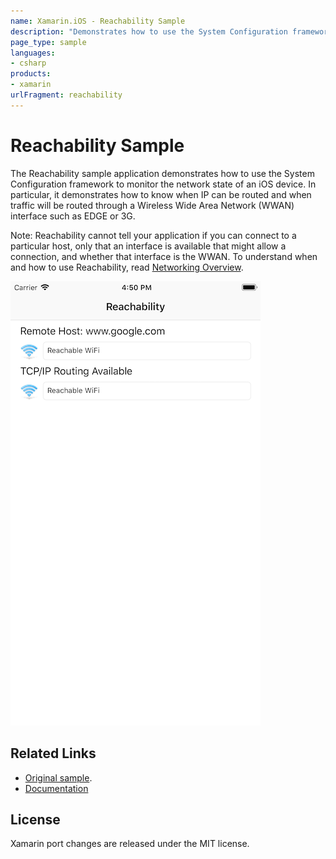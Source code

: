 ```yaml
---
name: Xamarin.iOS - Reachability Sample
description: "Demonstrates how to use the System Configuration framework to monitor the network state of an iOS device"
page_type: sample
languages:
- csharp
products:
- xamarin
urlFragment: reachability
---
```

# Reachability Sample

The Reachability sample application demonstrates how to use the System Configuration framework to monitor the network state of an iOS device. In particular, it demonstrates how to know when IP can be routed and when traffic will be routed through a Wireless Wide Area Network (WWAN) interface such as EDGE or 3G.

Note: Reachability cannot tell your application if you can connect to a particular host, only that an interface is available that might allow a connection, and whether that interface is the WWAN. To understand when and how to use Reachability, read [Networking Overview][1].

[1]: <http://developer.apple.com/library/ios/#documentation/NetworkingInternetWeb/Conceptual/NetworkingOverview/>

![iPhone running Reachability sample](Screenshots/screenshot-1.png)

## Related Links

- [Original sample](https://developer.apple.com/library/archive/samplecode/Reachability/Introduction/Intro.html).
- [Documentation](http://developer.apple.com/library/ios/#documentation/NetworkingInternetWeb/Conceptual/NetworkingOverview/)

## License

Xamarin port changes are released under the MIT license.
